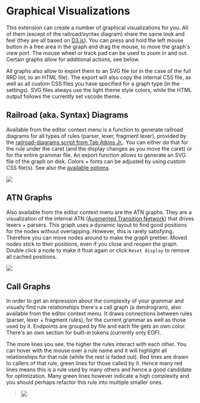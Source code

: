 # Graphical Visualizations

This extension can create a number of graphical visualizations for you. All of them (except of the railroad/syntax diagram) share the same look and feel (they are all based on [D3.js](https://github.com/d3/d3)). You can press and hold the left mouse button in a free area in the graph and drag the mouse, to move the graph's view port. The mouse wheel or track pad can be used to zoom in and out. Certain graphs allow for additional actions, see below.

All graphs also allow to export them to an SVG file (or in the case of the full RRD list, to an HTML file). The export will also copy the internal CSS file, as well as all custom CSS files you have specified for a graph type (in the settings). SVG files always use the light theme style colors, while the HTML output follows the currently set vscode theme.

## Railroad (aka. Syntax) Diagrams

Available from the editor context menu is a function to generate railroad diagrams for all types of rules (parser, lexer, fragment lexer), provided by the [railroad-diagrams script from Tab Atkins Jr.](http://github.com/tabatkins/railroad-diagrams). You can either do that for the rule under the caret (and the display changes as you move the caret) or for the entire grammar file. An export function allows to generate an SVG file of the graph on disk. Colors + fonts can be adjusted by using custom CSS file(s). See also the [available options](extension-settings.md#general).

![](https://raw.githubusercontent.com/mike-lischke/vscode-antlr4/master/images/antlr4-3.png)

## ATN Graphs

Also available from the editor context menu are the ATN graphs. They are a visualization of the internal ATN ([Augmented Transition Network](https://en.wikipedia.org/wiki/Augmented_transition_network)) that drives lexers + parsers. This graph uses a dynamic layout to find good positions for the nodes without overlapping. However, this is rarely satisfying. Therefore you can move nodes around to make the graph prettier. Moved nodes stick to their positions, even if you close and reopen the graph. Double click a node to make it float again or click `Reset display` to remove all cached positions.

![](https://raw.githubusercontent.com/mike-lischke/vscode-antlr4/master/images/antlr4-4.png)

## Call Graphs

In order to get an impression about the complexity of your grammar and visually find rule relationships there's a call graph (a dendrogram), also available from the editor context menu. It draws connections between rules (parser, lexer + fragment rules), for the current grammar as well as those used by it. Endpoints are grouped by file and each file gets an own color. There's an own section for built-in tokens (currently only EOF).

The more lines you see, the higher the rules interact with each other. You can hover with the mouse over a rule name and it will highlight all relationships for that rule (while the rest is faded out). Red lines are drawn to callers of that rule, green lines for those called by it. Hence many red lines means this is a rule used by many others and hence a good candidate for optimization. Many green lines however indicate a high complexity and you should perhaps refactor this rule into multiple smaller ones.
>![](https://raw.githubusercontent.com/mike-lischke/vscode-antlr4/master/images/antlr4-11.png)


